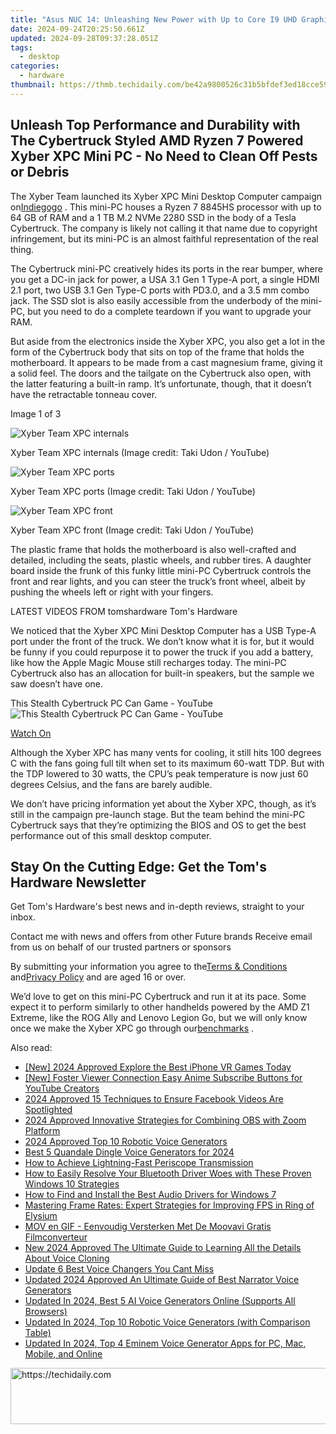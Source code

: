 ```yaml
---
title: "Asus NUC 14: Unleashing New Power with Up to Core I9 UHD Graphics & AMD Ryzen Threadripper"
date: 2024-09-24T20:25:50.661Z
updated: 2024-09-28T09:37:28.051Z
tags:
  - desktop
categories:
  - hardware
thumbnail: https://thmb.techidaily.com/be42a9800526c31b5bfdef3ed18cce59bd7b3192524b647f6f87b51df7e044d8.png
---
```


## Unleash Top Performance and Durability with The Cybertruck Styled AMD Ryzen 7 Powered Xyber XPC Mini PC - No Need to Clean Off Pests or Debris

The Xyber Team launched its Xyber XPC Mini Desktop Computer campaign on[Indiegogo](https://www.indiegogo.com/projects/xyber-xpc-world-s-fastest-ryzen-7-mini-pc-truck/coming%5Fsoon) . This mini-PC houses a Ryzen 7 8845HS processor with up to 64 GB of RAM and a 1 TB M.2 NVMe 2280 SSD in the body of a Tesla Cybertruck. The company is likely not calling it that name due to copyright infringement, but its mini-PC is an almost faithful representation of the real thing.

 The Cybertruck mini-PC creatively hides its ports in the rear bumper, where you get a DC-in jack for power, a USA 3.1 Gen 1 Type-A port, a single HDMI 2.1 port, two USB 3.1 Gen Type-C ports with PD3.0, and a 3.5 mm combo jack. The SSD slot is also easily accessible from the underbody of the mini-PC, but you need to do a complete teardown if you want to upgrade your RAM.

 But aside from the electronics inside the Xyber XPC, you also get a lot in the form of the Cybertruck body that sits on top of the frame that holds the motherboard. It appears to be made from a cast magnesium frame, giving it a solid feel. The doors and the tailgate on the Cybertruck also open, with the latter featuring a built-in ramp. It’s unfortunate, though, that it doesn’t have the retractable tonneau cover.

 Image 1 of 3

![Xyber Team XPC internals](https://vanilla.futurecdn.net/cyclingnews/media/img/missing-image.svg)

 Xyber Team XPC internals  (Image credit: Taki Udon / YouTube)

![Xyber Team XPC ports](https://vanilla.futurecdn.net/cyclingnews/media/img/missing-image.svg)

 Xyber Team XPC ports  (Image credit: Taki Udon / YouTube)

![Xyber Team XPC front](https://vanilla.futurecdn.net/cyclingnews/media/img/missing-image.svg)

 Xyber Team XPC front  (Image credit: Taki Udon / YouTube)

 The plastic frame that holds the motherboard is also well-crafted and detailed, including the seats, plastic wheels, and rubber tires. A daughter board inside the frunk of this funky little mini-PC Cybertruck controls the front and rear lights, and you can steer the truck’s front wheel, albeit by pushing the wheels left or right with your fingers.

 LATEST VIDEOS FROM tomshardware Tom's Hardware

 We noticed that the Xyber XPC Mini Desktop Computer has a USB Type-A port under the front of the truck. We don’t know what it is for, but it would be funny if you could repurpose it to power the truck if you add a battery, like how the Apple Magic Mouse still recharges today. The mini-PC Cybertruck also has an allocation for built-in speakers, but the sample we saw doesn’t have one.

 This Stealth Cybertruck PC Can Game - YouTube ![This Stealth Cybertruck PC Can Game - YouTube](https://img.youtube.com/vi/1DJs6fIS4Pg/maxresdefault.jpg)

[Watch On](https://youtu.be/1DJs6fIS4Pg)

 Although the Xyber XPC has many vents for cooling, it still hits 100 degrees C with the fans going full tilt when set to its maximum 60-watt TDP. But with the TDP lowered to 30 watts, the CPU’s peak temperature is now just 60 degrees Celsius, and the fans are barely audible.

 We don’t have pricing information yet about the Xyber XPC, though, as it’s still in the campaign pre-launch stage. But the team behind the mini-PC Cybertruck says that they’re optimizing the BIOS and OS to get the best performance out of this small desktop computer.

## Stay On the Cutting Edge: Get the Tom's Hardware Newsletter

 Get Tom's Hardware's best news and in-depth reviews, straight to your inbox.

 Contact me with news and offers from other Future brands  Receive email from us on behalf of our trusted partners or sponsors

 By submitting your information you agree to the[Terms & Conditions](https://futureplc.com/terms-conditions/) and[Privacy Policy](https://futureplc.com/privacy-policy/) and are aged 16 or over.

 We’d love to get on this mini-PC Cybertruck and run it at its pace. Some expect it to perform similarly to other handhelds powered by the AMD Z1 Extreme, like the ROG Ally and Lenovo Legion Go, but we will only know once we make the Xyber XPC go through our[benchmarks](https://www.tomshardware.com/tag/benchmark) .

<ins class="adsbygoogle"
     style="display:block"
     data-ad-format="autorelaxed"
     data-ad-client="ca-pub-7571918770474297"
     data-ad-slot="1223367746"></ins>

<ins class="adsbygoogle"
     style="display:block"
     data-ad-client="ca-pub-7571918770474297"
     data-ad-slot="8358498916"
     data-ad-format="auto"
     data-full-width-responsive="true"></ins>

<span class="atpl-alsoreadstyle">Also read:</span>
<div><ul>
<li><a href="https://fox-links.techidaily.com/new-2024-approved-explore-the-best-iphone-vr-games-today/"><u>[New] 2024 Approved Explore the Best iPhone VR Games Today</u></a></li>
<li><a href="https://youtube-help.techidaily.com/new-foster-viewer-connection-easy-anime-subscribe-buttons-for-youtube-creators/"><u>[New] Foster Viewer Connection Easy Anime Subscribe Buttons for YouTube Creators</u></a></li>
<li><a href="https://facebook-videos.techidaily.com/2024-approved-15-techniques-to-ensure-facebook-videos-are-spotlighted/"><u>2024 Approved 15 Techniques to Ensure Facebook Videos Are Spotlighted</u></a></li>
<li><a href="https://video-screen-grab.techidaily.com/2024-approved-innovative-strategies-for-combining-obs-with-zoom-platform/"><u>2024 Approved Innovative Strategies for Combining OBS with Zoom Platform</u></a></li>
<li><a href="https://ai-voice.techidaily.com/2024-approved-top-10-robotic-voice-generators/"><u>2024 Approved Top 10 Robotic Voice Generators</u></a></li>
<li><a href="https://ai-voice.techidaily.com/best-5-quandale-dingle-voice-generators-for-2024/"><u>Best 5 Quandale Dingle Voice Generators for 2024</u></a></li>
<li><a href="https://fox-blue.techidaily.com/how-to-achieve-lightning-fast-periscope-transmission/"><u>How to Achieve Lightning-Fast Periscope Transmission</u></a></li>
<li><a href="https://hardware-help.techidaily.com/how-to-easily-resolve-your-bluetooth-driver-woes-with-these-proven-windows-10-strategies/"><u>How to Easily Resolve Your Bluetooth Driver Woes with These Proven Windows 10 Strategies</u></a></li>
<li><a href="https://hardware-help.techidaily.com/how-to-find-and-install-the-best-audio-drivers-for-windows-7/"><u>How to Find and Install the Best Audio Drivers for Windows 7</u></a></li>
<li><a href="https://program-issues.techidaily.com/mastering-frame-rates-expert-strategies-for-improving-fps-in-ring-of-elysium/"><u>Mastering Frame Rates: Expert Strategies for Improving FPS in Ring of Elysium</u></a></li>
<li><a href="https://win-howtos.techidaily.com/mov-en-gif-eenvoudig-versterken-met-de-moovavi-gratis-filmconverteur/"><u>MOV en GIF - Eenvoudig Versterken Met De Moovavi Gratis Filmconverteur</u></a></li>
<li><a href="https://ai-voice.techidaily.com/new-2024-approved-the-ultimate-guide-to-learning-all-the-details-about-voice-cloning/"><u>New 2024 Approved The Ultimate Guide to Learning All the Details About Voice Cloning</u></a></li>
<li><a href="https://ai-voice.techidaily.com/update-6-best-voice-changers-you-cant-miss/"><u>Update 6 Best Voice Changers You Cant Miss</u></a></li>
<li><a href="https://ai-voice.techidaily.com/updated-2024-approved-an-ultimate-guide-of-best-narrator-voice-generators/"><u>Updated 2024 Approved An Ultimate Guide of Best Narrator Voice Generators</u></a></li>
<li><a href="https://ai-voice.techidaily.com/updated-in-2024-best-5-ai-voice-generators-online-supports-all-browsers/"><u>Updated In 2024, Best 5 AI Voice Generators Online (Supports All Browsers)</u></a></li>
<li><a href="https://ai-voice.techidaily.com/updated-in-2024-top-10-robotic-voice-generators-with-comparison-table/"><u>Updated In 2024, Top 10 Robotic Voice Generators (with Comparison Table)</u></a></li>
<li><a href="https://ai-voice.techidaily.com/updated-in-2024-top-4-eminem-voice-generator-apps-for-pc-mac-mobile-and-online/"><u>Updated In 2024, Top 4 Eminem Voice Generator Apps for PC, Mac, Mobile, and Online</u></a></li>
</ul></div>

<!-- affiliate ads begin -->
<a href="https://appsumo.8odi.net/c/5597632/2144276/7443" target="_top" id="2144276">
  <img src="//a.impactradius-go.com/display-ad/7443-2144276" border="0" alt="https://techidaily.com" width="728" height="90"/>
</a>
<img height="0" width="0" src="https://appsumo.8odi.net/i/5597632/2144276/7443" style="position:absolute;visibility:hidden;" border="0" />
<!-- affiliate ads end -->

